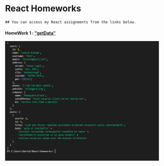 # React Homeworks

```
## You can access my React assignments from the links below.
```

#### HomeWork 1 : ["getData"](https://github.com/alikartalonline/React-Homeworks/tree/main/HomeWork1)

![getDAta](https://github.com/alikartalonline/React-Homeworks/blob/main/HomeWork1/assets/1.png)

